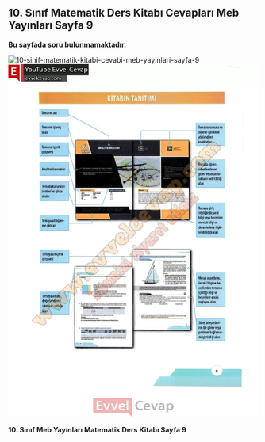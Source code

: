 ## 10. Sınıf Matematik Ders Kitabı Cevapları Meb Yayınları Sayfa 9

**Bu sayfada soru bulunmamaktadır.**

![10-sinif-matematik-kitabi-cevabi-meb-yayinlari-sayfa-9]()![10-sinif-matematik-kitabi-cevabi-meb-yayinlari-sayfa-9](./image1.webp)

**10. Sınıf Meb Yayınları Matematik Ders Kitabı Sayfa 9**